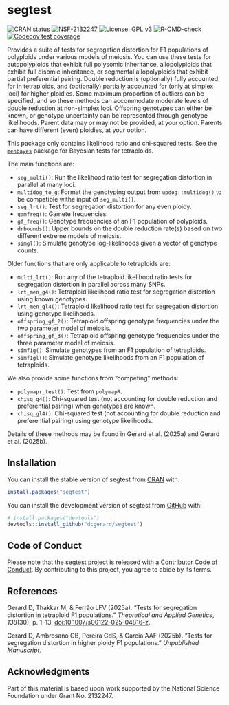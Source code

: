 
<!-- README.md is generated from README.Rmd. Please edit that file -->

# segtest

<!-- badges: start -->

[![CRAN
status](https://www.r-pkg.org/badges/version/segtest)](https://CRAN.R-project.org/package=segtest)
[![NSF-2132247](https://img.shields.io/badge/NSF-2132247-blue.svg)](https://www.nsf.gov/awardsearch/showAward?AWD_ID=2132247)
[![License: GPL
v3](https://img.shields.io/badge/License-GPL%20v3-blue.svg)](https://www.gnu.org/licenses/gpl-3.0)
[![R-CMD-check](https://github.com/dcgerard/segtest/actions/workflows/R-CMD-check.yaml/badge.svg)](https://github.com/dcgerard/segtest/actions/workflows/R-CMD-check.yaml)
[![Codecov test
coverage](https://codecov.io/gh/dcgerard/segtest/graph/badge.svg)](https://app.codecov.io/gh/dcgerard/segtest)
<!-- badges: end -->

Provides a suite of tests for segregation distortion for F1 populations
of polyploids under various models of meiosis. You can use these tests
for autopolyploids that exhibit full polysomic inheritance,
allopolyploids that exhibit full disomic inheritance, or segmental
allopolyploids that exhibit partial preferential pairing. Double
reduction is (optionally) fully accounted for in tetraploids, and
(optionally) partially accounted for (only at simplex loci) for higher
ploidies. Some maximum proportion of outliers can be specified, and so
these methods can accommodate moderate levels of double reduction at
non-simplex loci. Offspring genotypes can either be known, or genotype
uncertainty can be represented through genotype likelihoods. Parent data
may or may not be provided, at your option. Parents can have different
(even) ploidies, at your option.

This package only contains likelihood ratio and chi-squared tests. See
the [`menbayes`](https://github.com/dcgerard/menbayes) package for
Bayesian tests for tetraploids.

The main functions are:

- `seg_multi()`: Run the likelihood ratio test for segregation
  distortion in parallel at many loci.
- `multidog_to_g`: Format the genotyping output from `updog::multidog()`
  to be compatible withe input of `seg_multi()`.
- `seg_lrt()`: Test for segregation distortion for any even ploidy.
- `gamfreq()`: Gamete frequencies.
- `gf_freq()`: Genotype frequencies of an F1 population of polyploids.
- `drbounds()`: Upper bounds on the double reduction rate(s) based on
  two different extreme models of meiosis.
- `simgl()`: Simulate genotype log-likelihoods given a vector of
  genotype counts.

Older functions that are only applicable to tetraploids are:

- `multi_lrt()`: Run any of the tetraploid likelihood ratio tests for
  segregation distortion in parallel across many SNPs.
- `lrt_men_g4()`: Tetraploid likelihood ratio test for segregation
  distortion using known genotypes.
- `lrt_men_gl4()`: Tetraploid likelihood ratio test for segregation
  distortion using genotype likelihoods.
- `offspring_gf_2()`: Tetraploid offspring genotype frequencies under
  the two parameter model of meiosis.
- `offspring_gf_3()`: Tetraploid offspring genotype frequencies under
  the three parameter model of meiosis.
- `simf1g()`: Simulate genotypes from an F1 population of tetraploids.
- `simf1gl()`: Simulate genotype likelihoods from an F1 population of
  tetraploids.

We also provide some functions from “competing” methods:

- `polymapr_test()`: Test from `polymapR`.
- `chisq_g4()`: Chi-squared test (not accounting for double reduction
  and preferential pairing) when genotypes are known.
- `chisq_gl4()`: Chi-squared test (not accounting for double reduction
  and preferential pairing) using genotype likelihoods.

Details of these methods may be found in Gerard et al. (2025a) and
Gerard et al. (2025b).

## Installation

You can install the stable version of segtest from
[CRAN](https://cran.r-project.org/package=segtest) with:

``` r
install.packages("segtest")
```

You can install the development version of segtest from
[GitHub](https://github.com/dcgerard/segtest) with:

``` r
# install.packages("devtools")
devtools::install_github("dcgerard/segtest")
```

## Code of Conduct

Please note that the segtest project is released with a [Contributor
Code of
Conduct](https://contributor-covenant.org/version/2/1/CODE_OF_CONDUCT.html).
By contributing to this project, you agree to abide by its terms.

## References

Gerard D, Thakkar M, & Ferrão LFV (2025a). “Tests for segregation
distortion in tetraploid F1 populations.” *Theoretical and Applied
Genetics*, *138*(30), p. 1–13.
[doi:10.1007/s00122-025-04816-z](https://doi.org/10.1007/s00122-025-04816-z).

Gerard D, Ambrosano GB, Pereira GdS, & Garcia AAF (2025b). “Tests for
segregation distortion in higher ploidy F1 populations.” *Unpublished
Manuscript*.

## Acknowledgments

Part of this material is based upon work supported by the National
Science Foundation under Grant No. 2132247.
